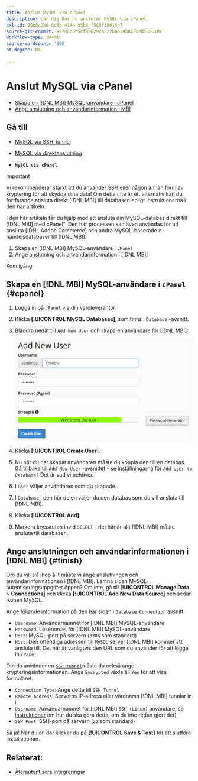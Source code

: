 ```yaml
---
title: Anslut MySQL via cPanel
description: Lär dig hur du ansluter MySQL via cPanel.
exl-id: 90b0a0b0-8c6b-4144-95b4-f588f18616c7
source-git-commit: 9974cc5c5cf89829ca522ba620b8c0c2d509610c
workflow-type: tm+mt
source-wordcount: '390'
ht-degree: 0%

---
```


# Anslut MySQL via cPanel

* [Skapa en [!DNL MBI] MySQL-användare i cPanel](#cpanel)
* [Ange anslutning och användarinformation i MBI](#finish)

## Gå till

* [MySQL via SSH-tunnel](../integrations/mysql-via-ssh-tunnel.md)
* [MySQL via direktanslutning](../integrations/mysql-via-a-direct-connection.md)

* **`MySQL via cPanel`**

>[!IMPORTANT]
>
>Vi rekommenderar starkt att du använder SSH eller någon annan form av kryptering för att skydda dina data! Om detta inte är ett alternativ kan du fortfarande ansluta direkt [!DNL MBI] till databasen enligt instruktionerna i den här artikeln.

I den här artikeln får du hjälp med att ansluta din MySQL-databas direkt till [!DNL MBI] med cPanel&quot;. Den här processen kan även användas för att ansluta [!DNL Adobe Commerce] och andra MySQL-baserade e-handelsdatabaser till [!DNL MBI].

1. Skapa en [!DNL MBI] MySQL-användare i `cPanel`
1. Ange anslutning och användarinformation i [!DNL MBI]

Kom igång.

## Skapa en [!DNL MBI] MySQL-användare i `cPanel` {#cpanel}

1. Logga in på [`cPanel`](../../../data-analyst/importing-data/integrations/mysql-via-cpanel.md) via din värdleverantör.
1. Klicka **[!UICONTROL MySQL Databases]**, som finns i `Database` -avsnitt.
1. Bläddra nedåt till `Add New User` och skapa en användare för [!DNL MBI]:

   ![](../../../assets/create-mbi-mysql-user-cpanel.png)

1. Klicka **[!UICONTROL Create User]**.
1. Nu när du har skapat användaren måste du koppla den till en databas. Gå tillbaka till `Add New User` -avsnittet - se inställningarna för `Add User to Database?` Det är vad vi behöver.
1. I `User` väljer användaren som du skapade.
1. I `Database` i den här delen väljer du den databas som du vill ansluta till [!DNL MBI].
1. Klicka **[!UICONTROL Add]**.
1. Markera kryssrutan invid `SELECT` - det här är allt [!DNL MBI] måste ansluta till databasen.

## Ange anslutningen och användarinformationen i [!DNL MBI] {#finish}

Om du vill slå ihop allt måste vi ange anslutningen och användarinformationen i [!DNL MBI]. Lämna sidan MySQL-autentiseringsuppgifter öppen? Om inte, gå till **[!UICONTROL Manage Data** > **Connections]** och klicka **[!UICONTROL Add New Data Source]** och sedan ikonen MySQL.

Ange följande information på den här sidan i `Database Connection` avsnitt:

* `Username`: Användarnamnet för [!DNL MBI] MySQL-användare
* `Password`: Lösenordet för [!DNL MBI] MySQL-användare
* `Port`: MySQL-port på servern (`3306` som standard)
* `Host`: Den offentliga adressen till `MySQL` server [!DNL MBI] kommer att ansluta till. Det här är vanligtvis den URL som du använder för att logga in `cPanel`.

Om du använder en [`SSH tunnel`](../integrations/mysql-via-ssh-tunnel.md)måste du också ange krypteringsinformationen. Ange `Encrypted` växla till `Yes` för att visa formuläret.

* `Connection Type`: Ange detta till `SSH Tunnel`
* `Remote Address`: Serverns IP-adress eller värdnamn [!DNL MBI] tunnlar in i
* `Username`: Användarnamnet för [!DNL MBI] `SSH (Linux)` användare, se [instruktioner](../../../data-analyst/importing-data/integrations/mysql-via-ssh-tunnel.md) om hur du ska göra detta, om du inte redan gjort det)
* `SSH Port`: SSH-port på servern (`22` som standard)

Så ja! När du är klar klickar du på **[!UICONTROL Save & Test]** för att slutföra installationen.

## Relaterat:

* [Återautentisera integreringar](https://experienceleague.adobe.com/docs/commerce-knowledge-base/kb/how-to/mbi-reauthenticating-integrations.html?lang=en)
